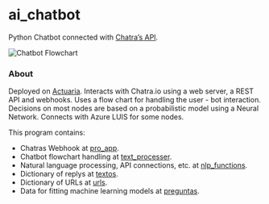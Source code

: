 # ai_chatbot

Python Chatbot connected with [Chatra’s API](https://chatra.io/help/api/).

![Chatbot Flowchart](https://user-images.githubusercontent.com/19597283/69583327-a37caa00-0fa8-11ea-8f59-c7ce9a85b7d7.png)

### About

Deployed on [Actuaria](https://actuaria.com.ec/). Interacts with Chatra.io using a web server, a REST API and webhooks. Uses a flow chart for handling the user - bot interaction. Decisions on most nodes are based on a probabilistic model using a Neural Network. Connects with Azure LUIS for some nodes.

This program contains:

* Chatras Webhook at [pro_app](pro_app.py).
* Chatbot flowchart handling at [text_processer](text_processer.py).
* Natural language processing, API connections, etc. at [nlp_functions](nlp_functions.py).
* Dictionary of replys at [textos](textos.py).
* Dictionary of URLs at [urls](urls.py).
* Data for fitting machine learning models at [preguntas](/Data/preguntas.csv). 







